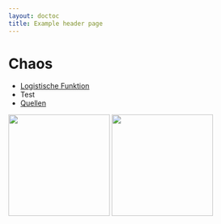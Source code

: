 ```yaml
---
layout: doctoc
title: Example header page
---
```


# Chaos

* [Logistische Funktion](https://www.geogebra.org/m/mbznmn6k)
* Test
* [Quellen](Quellennachweis.pdf)

<img src="https://thumbs.gfycat.com/PlushCelebratedKronosaurus-size_restricted.gif" width="200" height="200"/>  <img src="https://thumbs.gfycat.com/FlickeringMixedAmericanbulldog-small.gif" width="200" height="200"/>

